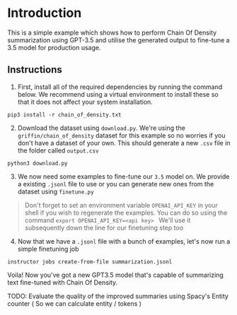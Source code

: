 # Introduction

This is a simple example which shows how to perform Chain Of Density summarization using GPT-3.5 and utilise the generated output to fine-tune a 3.5 model for production usage.

## Instructions

1. First, install all of the required dependencies by running the command below. We recommend using a virtual environment to install these so that it does not affect your system installation.


```
pip3 install -r chain_of_density.txt
```

2. Download the dataset using `download.py`. We're using the `griffin/chain_of_density` dataset for this example so no worries if you don't have a dataset of your own. This should generate a new `.csv` file in the folder called `output.csv`

```
python3 download.py
```

3. We now need some examples to fine-tune our `3.5` model on. We provide a existing `.jsonl` file to use or you can generate new ones from the dataset using `finetune.py`

>  Don't forget to set an environment variable `OPENAI_API_KEY` in your shell if you wish to regenerate the examples. You can do so using the command `export OPENAI_API_KEY=<api key> ` We'll use it subsequently down the line for our finetuning step too

4. Now that we have a `.jsonl` file with a bunch of examples, let's now run a simple finetuning job

```
instructor jobs create-from-file summarization.jsonl 
```

Voila! Now you've got a new GPT3.5 model that's capable of summarizing text fine-tuned with Chain Of Density.

TODO: Evaluate the quality of the improved summaries using Spacy's Entity counter ( So we can calculate entity / tokens )